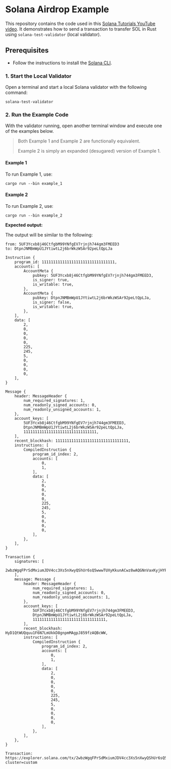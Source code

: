 # Solana Airdrop Example

This repository contains the code used in this [Solana Tutorials YouTube video](https://www.youtube.com/watch?v=nwS3DhkgHX0&ab_channel=SolanaTutorials). It demonstrates how to send a transaction to transfer SOL in Rust using `solana-test-validator` (local validator).

## Prerequisites

- Follow the instructions to install the [Solana CLI](https://solana.com/docs/intro/installation).

### 1. Start the Local Validator

Open a terminal and start a local Solana validator with the following command:

```
solana-test-validator
```

### 2. Run the Example Code

With the validator running, open another terminal window and execute one of the examples below.

> Both Example 1 and Example 2 are functionally equivalent.
>
> Example 2 is simply an expanded (desugared) version of Example 1.

#### Example 1

To run Example 1, use:

```
cargo run --bin example_1
```

#### Example 2

To run Example 2, use:

```
cargo run --bin example_2
```

**Expected output:**

The output will be similar to the following:

```
from: 5UF3Ycxb8j46CtfgbM99YNfgEV7rjnjh744gm3FMEED3
to: DtpnJNMBmWpU1JYtiwtL2j6brWkzWSAr92peLtQpLJa

Instruction {
    program_id: 11111111111111111111111111111111,
    accounts: [
        AccountMeta {
            pubkey: 5UF3Ycxb8j46CtfgbM99YNfgEV7rjnjh744gm3FMEED3,
            is_signer: true,
            is_writable: true,
        },
        AccountMeta {
            pubkey: DtpnJNMBmWpU1JYtiwtL2j6brWkzWSAr92peLtQpLJa,
            is_signer: false,
            is_writable: true,
        },
    ],
    data: [
        2,
        0,
        0,
        0,
        0,
        225,
        245,
        5,
        0,
        0,
        0,
        0,
    ],
}

Message {
    header: MessageHeader {
        num_required_signatures: 1,
        num_readonly_signed_accounts: 0,
        num_readonly_unsigned_accounts: 1,
    },
    account_keys: [
        5UF3Ycxb8j46CtfgbM99YNfgEV7rjnjh744gm3FMEED3,
        DtpnJNMBmWpU1JYtiwtL2j6brWkzWSAr92peLtQpLJa,
        11111111111111111111111111111111,
    ],
    recent_blockhash: 11111111111111111111111111111111,
    instructions: [
        CompiledInstruction {
            program_id_index: 2,
            accounts: [
                0,
                1,
            ],
            data: [
                2,
                0,
                0,
                0,
                0,
                225,
                245,
                5,
                0,
                0,
                0,
                0,
            ],
        },
    ],
}

Transaction {
    signatures: [
        2wbzWgqFPrSdMxiumJDV4cc3Xs5nXwyQShUr6sQ5wwwTUXyKkunACwz8wAQGNnVaxKyjHYPuiCwUXR9f5THRacgc,
    ],
    message: Message {
        header: MessageHeader {
            num_required_signatures: 1,
            num_readonly_signed_accounts: 0,
            num_readonly_unsigned_accounts: 1,
        },
        account_keys: [
            5UF3Ycxb8j46CtfgbM99YNfgEV7rjnjh744gm3FMEED3,
            DtpnJNMBmWpU1JYtiwtL2j6brWkzWSAr92peLtQpLJa,
            11111111111111111111111111111111,
        ],
        recent_blockhash: HyD1QtWUQquu1F6N7LmUkkD8gnpmMAgpJ859fzAQBcWW,
        instructions: [
            CompiledInstruction {
                program_id_index: 2,
                accounts: [
                    0,
                    1,
                ],
                data: [
                    2,
                    0,
                    0,
                    0,
                    0,
                    225,
                    245,
                    5,
                    0,
                    0,
                    0,
                    0,
                ],
            },
        ],
    },
}

Transaction: https://explorer.solana.com/tx/2wbzWgqFPrSdMxiumJDV4cc3Xs5nXwyQShUr6sQ5wwwTUXyKkunACwz8wAQGNnVaxKyjHYPuiCwUXR9f5THRacgc?cluster=custom
```
